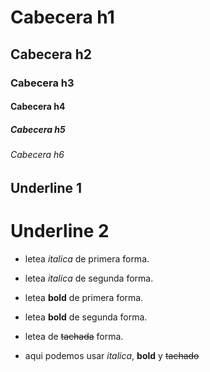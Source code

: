 # Cabecera h1
## Cabecera h2
### Cabecera h3
#### Cabecera h4
##### Cabecera h5
###### Cabecera h6

Underline 1
------------

Underline 2
=======

- letea *italica* de primera forma.

- letea _italica_ de segunda forma.

- letea **bold** de primera forma.

- letea __bold__ de segunda forma.

- letea de ~~tachada~~ forma.

- aqui podemos usar *italica*, **bold** y ~~tachado~~



